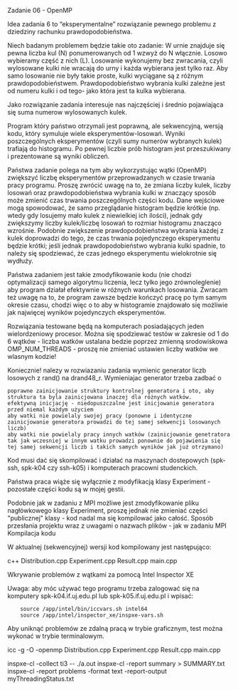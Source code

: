 Zadanie 06 - OpenMP

Idea zadania 6 to “eksperymentalne” rozwiązanie pewnego problemu z dziedziny rachunku prawdopodobieństwa.

Niech badanym problemem będzie takie oto zadanie: W urnie znajduje się pewna liczba kul (N) ponumerowanych od 1 wzwyż do N włącznie. Losowo wybieramy część z nich (L). Losowanie wykonujemy bez zwracania, czyli wylosowane kulki nie wracają do urny i każda wybierana jest tylko raz. Aby samo losowanie nie były takie proste, kulki wyciągane są z różnym prawdopodobieństwem. Prawdopodobieństwo wybrania kulki zależne jest od numeru kulki i od tego- jako która jest ta kulka wybierana.

Jako rozwiązanie zadania interesuje nas najczęściej i średnio pojawiająca się suma numerow wylosowanych kulek.

Program który państwo otrzymali jest poprawną, ale sekwencyjną, wersją kodu, który symuluje wiele eksperymentów-losowań. Wyniki poszczególnych eksperymentów (czyli sumy numerów wybranych kulek) trafiają do histogramu. Po pewnej liczbie prób histogram jest przeszukiwany i prezentowane są wyniki obliczeń.

Państwa zadanie polega na tym aby wykorzystując wątki (OpenMP) zwiększyć liczbę eksperymentów przeprowadzanych w czasie trwania pracy programu. Proszę zwrócić uwagę na to, że zmiana liczby kulek, liczby losowań oraz prawdopodobieństwa wybrania kulki w znaczący sposób może zmienić czas trwania poszczególnych części kodu. Dane wejściowe mogą spowodować, że samo przeglądanie histogram będzie krótkie (np. wtedy gdy losujemy mało kulek z niewielkiej ich ilości), jednak gdy zwiększymy liczby kulek/liczbę losowań to rozmiar histogramu znacząco wzrośnie. Podobnie zwiększenie prawdopodobieństwa wybrania każdej z kulek doprowadzi do tego, że czas trwania pojedynczego eksperymentu będzie krótki; jeśli jednak prawdopodobieństwo wybrania kulki spadnie, to należy się spodziewać, że czas jednego eksperymentu wielokrotnie się wydłuży.

Państwa zadaniem jest takie zmodyfikowanie kodu (nie chodzi optymalizacji samego algorytmu liczenia, lecz tylko jego zrównoleglenie) aby program działał efektywnie w różnych warunkach losowania. Zwracam też uwagę na to, że program zawsze będzie kończyć pracę po tym samym okresie czasu, chodzi więc o to aby w histogramie znajdowało się możliwie jak najwięcej wyników pojedynczych eksperymentów.

Rozwiązania testowane będą na komputerach posiadających jeden wielordzeniowy procesor. Można się spodziewać testów w zakresie od 1 do 6 wątków - liczba watków ustalana bedzie poprzez zmienną srodowiskowa OMP_NUM_THREADS - proszę nie zmieniać ustawien liczby watków we wlasnym kodzie!

Koniecznie! nalezy w rozwiazaniu zadania wymienic generator liczb losowych z rand() na drand48_r. Wymieniajac generator trzeba zadbać o

    poprawne zainicjowanie struktury kontrolnej generatora i oto, aby struktura ta byla zainicjowana inaczej dla różnych watków.
    efektywną inicjację - niedopuszczalne jest inicjowanie generatora przed niemal każdym użyciem
    aby watki nie powielaly swojej pracy (ponowne i identyczne zainicjowanie generatora prowadzi do tej samej sekwencji losowanych liczb)
    aby watki nie powielaly pracy innych watków (zainicjowanie genetratora tak jak wczesniej w innym watku prowadzi ponownie do pojawienia się tej samej sekwencji liczb i takich samych wyników jak już otrzymano) 

Kod musi dać się skompilować i działać na maszynach dostepowych (spk-ssh, spk-k04 czy ssh-k05) i komputerach pracowni studenckich.

Państwa praca wiąże się wyłącznie z modyfikacją klasy Experiment - pozostałe części kodu są w mojej gestii.

Podobnie jak w zadaniu z MPI możliwe jest zmodyfikowanie pliku nagłówkowego klasy Experiment, proszę jednak nie zmieniać części "publicznej" klasy - kod nadal ma się kompilować jako całość. Sposób przesłania projektu wraz z uwagami o nazwach plików - jak w zadaniu MPI
Kompilacja kodu

W aktualnej (sekwencyjnej) wersji kod kompilowany jest następująco:

c++ Distribution.cpp Experiment.cpp Result.cpp main.cpp

Wkrywanie problemów z wątkami za pomocą Intel Inspector XE

Uwaga: aby móc używać tego programu trzeba zalogować się na komputery spk-k04.if.uj.edu.pl lub spk-k05.if.uj.edu.pl i wpisać:

        source /app/intel/bin/iccvars.sh intel64
        source /app/intel/inspector_xe/inspxe-vars.sh
    

Aby uniknąć problemów ze zdalną pracą w trybie graficznym, test można wykonać w trybie terminalowym.

icc -g -O -openmp Distribution.cpp Experiment.cpp Result.cpp main.cpp
            
inspxe-cl -collect ti3 -- ./a.out
inspxe-cl -report summary > SUMMARY.txt
inspxe-cl -report problems -format text -report-output myThreadingStatus.txt

